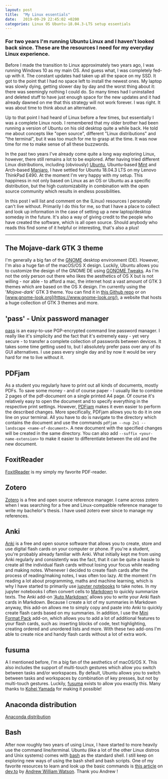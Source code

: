 ```yaml
---
layout: post
title:  "My Linux essentials"
date:   2019-09-29 22:45:02 +0200
categories: Linux OS Ubuntu-18.04.3-LTS setup essentials
---
```


### For two years I'm running Ubuntu Linux and I haven't looked back since. These are the resources I need for my everyday Linux experience.

Before I made the transition to Linux approximately two years ago, I was running Windows 10 as my main OS. And guess what, I was completely fed-up with it. The constant updates had taken up all the space on my SSD. It got to the point that I had no space left to install the newest ones. My laptop was slowly dying, getting slower day by day and the worst thing about it: there was seemingly nothing I could do. So many times had I uninstalled and deleted stuff to have just enough space for the new updates and it had already dawned on me that this strategy will not work forever. I was right. It was about time to think about an alternative.

Up to that point I had heard of Linux before a few times, but essentially I was a complete Linux noob. I remembered that my older brother had been running a version of Ubuntu on his old desktop quite a while back. He told me about concepts like "open source", different "Linux distributions" and "the terminal", but it was too much for me to grasp at the time. It was now time for me to make sense of all these buzzwords.

In the past two years I've already come quite a long way exploring Linux, however, there still remains a lot to be explored. After having tried different Linux distributions, including (obviously) [Ubuntu](https://ubuntu.com/download/desktop), Ubuntu-based [Mint](https://linuxmint.com/) and Arch-based [Manjaro](https://manjaro.org/), I have settled for Ubuntu 18.04.3 LTS on my Lenovo ThinkPad E490. At the moment I'm very happy with my setup. This happiness in not only based on Linux as an OS or Ubuntu as a specific distribution, but the high customizability in combination with the open source community which results in endless possibilities.

In this post I will list and comment on the (Linux) resources I personally can't live without. Primarily I do this for me, so that I have a place to collect and look up information in the case of setting up a new laptop/desktop someday in the future. It's also a way of giving credit to the people who have created the software, which is all open source. Should anybody who reads this find some of it helpful or interesting, that's also a plus!

***
## The Mojave-dark GTK 3 theme

I'm generally a big fan of the [GNOME](https://www.gnome.org/) desktop environment (DE). However, I'm also a huge fan of the macOS/OS X design. Luckily, Ubuntu allows you to customize the design of the GNOME DE using [GONOME Tweaks](https://launchpad.net/gnome-tweaks). As I'm not the only person out there who likes the aesthetics of OS X but is not willing - nor able - to afford a mac, the internet host a vast amount of GTK 3 themes which are based on the OS X design. I'm currently using the '_Mojave-dark_' GTK 3 theme. You can find it in [this Github repo](https://github.com/vinceliuice/Mojave-gtk-theme) or on [www.gnome-look.org](https://www.gnome-look.org/), a website that hosts a huge collection of GTK 3 themes and more.

## 'pass' - Unix password manager

[pass](https://www.passwordstore.org/) is an easy-to-use PGP-encrypted command line password manager. I really like it's simplicity and the fact that it's extremely easy - yet very secure - to transfer a complete collection of passwords between devices. It takes some time getting used to, but I absolutely prefer pass over any of its GUI alternatives. I use pass every single day and by now it would be very hard for me to live without it.

## PDFjam

As a student you regularly have to print out all kinds of documents, mostly PDFs. To save some money - and of course paper - I usually like to combine 2 pages of the pdf-document on a single printed A4 page. Of course it's relatively easy to open the document and to specify everything in the respective print settings. However, [PDFjam](https://warwick.ac.uk/fac/sci/statistics/staff/academic-research/firth/software/pdfjam) makes it even easier to perform the described changes. More specifically, PDFjam allows you to do it in one line on your terminal. All you have to do is navigate to the directory which contains the document and use the commands `pdfjam --nup 2x1 --landscape <name-of-document>`. A new document with the specified changes will be created in the same directory. You can also add `--suffix <your-name-extension>` to make it easier to differentiate between the old and the new document.

## FoxitReader

[FoxitReader](https://www.foxitsoftware.com/pdf-reader/) is my simply my favorite PDF-reader.

## Zotero

[Zotero](https://www.zotero.org/) is a free and open source reference manager. I came across zotero when I was searching for a free and Linux-compatible reference manager to write my bachelor's thesis. I have used zotero ever since to manage my references.

## Anki

[Anki](https://apps.ankiweb.net/) is a free and open source software that allows you to create, store and use digital flash cards on your computer or phone. If you're a student, you're probably already familiar with Anki. What initially kept me from using Anki regularly and consistently was the fact, that it can be quite a hassle to create all the individual flash cards without losing your focus while reading and making notes. Whenever I decided to create flash cards after the process of reading/making notes, I was often too lazy. At the moment I'm reading a lot about programming, maths and machine learning, which is why I have started to primarily use [jupyter notebooks](https://jupyter.org/) to take notes. In my jupyter notebooks I often convert cells to [Markdown](https://www.markdownguide.org/getting-started) to quickly summarize texts. The Anki add-on ['Auto Markdown'](https://ankiweb.net/shared/info/1030875226) allows you to write your Anki flash cards in Markdown. Because I create  a lot of my summaries in Markdown anyway, this add-on allows me to simply copy and paste into Anki to quickly create flash cards based on my summaries. In addition, I use the [Mini Format Pack](https://ankiweb.net/shared/info/295889520) add-on, which allows you to add a lot of additional features to your flash cards, such as: inserting blocks of code, text highlighting, creating ordered and unordered lists and more. With these two add-ons I'm able to create nice and handy flash cards without a lot of extra work.

## fusuma

A I mentioned before, I'm a big fan of the aesthetics of macOS/OS X. This also includes the support of multi-touch gestures which allow you switch between tasks and/or workspaces. By default, Ubuntu allows you to switch between tasks and workspaces by combination of key presses, but not by multi-touch gestures. Luckily, [fusuma](https://github.com/iberianpig/fusuma) exists to allow you exactly this. Many thanks to [Kohei Yamada](https://github.com/iberianpig) for making it possible!

## Anaconda distribution

[Anaconda distribution](https://www.anaconda.com/distribution/)

## Bash

After now roughly two years of using Linux, I have started to more heavily use the command line/terminal. Ubuntu (like a lot of the other Linux distros and Unix systems) comes with [bash](https://www.gnu.org/software/bash/) as the standard shell. I still keep on exploring new ways of using the bash shell and bash scripts. One of my favorite resources to learn and look up the basic commands is [this article](https://dev.to/awwsmm/101-bash-commands-and-tips-for-beginners-to-experts-30je?utm_source=additional_box&utm_medium=internal&utm_campaign=regular&booster_org=) on [dev.to](https://dev.to/) by [Andrew William Watson](https://awwsmm.github.io/). Thank you Andrew !
